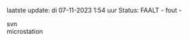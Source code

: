 laatste update: 
di 07-11-2023  1:54   uur 
Status: FAALT - fout - 
<div class="service R">svn</div><div class="service Y">microstation</div>